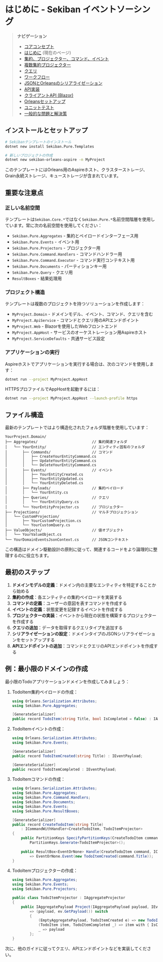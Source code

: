 # はじめに - Sekiban イベントソーシング

> **ナビゲーション**
> - [コアコンセプト](01_core_concepts.md)
> - [はじめに](02_getting_started.md) (現在のページ)
> - [集約、プロジェクター、コマンド、イベント](03_aggregate_command_events.md)
> - [複数集約プロジェクター](04_multiple_aggregate_projector.md)
> - [クエリ](05_query.md)
> - [ワークフロー](06_workflow.md)
> - [JSONとOrleansのシリアライゼーション](07_json_orleans_serialization.md)
> - [API実装](08_api_implementation.md)
> - [クライアントAPI (Blazor)](09_client_api_blazor.md)
> - [Orleansセットアップ](10_orleans_setup.md)
> - [ユニットテスト](11_unit_testing.md)
> - [一般的な問題と解決策](12_common_issues.md)

## インストールとセットアップ

```bash
# Sekibanテンプレートのインストール
dotnet new install Sekiban.Pure.Templates

# 新しいプロジェクトの作成
dotnet new sekiban-orleans-aspire -n MyProject
```

このテンプレートにはOrleans用のAspireホスト、クラスターストレージ、Grain永続ストレージ、キューストレージが含まれています。

## 重要な注意点

### 正しい名前空間
テンプレートは`Sekiban.Core.*`ではなく`Sekiban.Pure.*`名前空間階層を使用しています。常に次の名前空間を使用してください：

- `Sekiban.Pure.Aggregates` - 集約とペイロードインターフェース用
- `Sekiban.Pure.Events` - イベント用
- `Sekiban.Pure.Projectors` - プロジェクター用
- `Sekiban.Pure.Command.Handlers` - コマンドハンドラー用
- `Sekiban.Pure.Command.Executor` - コマンド実行コンテキスト用
- `Sekiban.Pure.Documents` - パーティションキー用
- `Sekiban.Pure.Query` - クエリ用
- `ResultBoxes` - 結果処理用

### プロジェクト構造
テンプレートは複数のプロジェクトを持つソリューションを作成します：
- `MyProject.Domain` - ドメインモデル、イベント、コマンド、クエリを含む
- `MyProject.ApiService` - コマンドとクエリ用のAPIエンドポイント
- `MyProject.Web` - Blazorを使用したWebフロントエンド
- `MyProject.AppHost` - サービスのオーケストレーション用Aspireホスト
- `MyProject.ServiceDefaults` - 共通サービス設定

### アプリケーションの実行
Aspireホストでアプリケーションを実行する場合は、次のコマンドを使用します：

```bash
dotnet run --project MyProject.AppHost
```

HTTPSプロファイルでAppHostを起動するには：

```bash
dotnet run --project MyProject.AppHost --launch-profile https
```

## ファイル構造

最新のテンプレートではより構造化されたフォルダ階層を使用しています：

```
YourProject.Domain/
├── Aggregates/                         // 集約関連フォルダ
│   └── YourEntity/                     // エンティティ固有のフォルダ
│       ├── Commands/                   // コマンド
│       │   ├── CreateYourEntityCommand.cs
│       │   ├── UpdateYourEntityCommand.cs
│       │   └── DeleteYourEntityCommand.cs
│       ├── Events/                     // イベント
│       │   ├── YourEntityCreated.cs
│       │   ├── YourEntityUpdated.cs
│       │   └── YourEntityDeleted.cs
│       ├── Payloads/                   // 集約ペイロード
│       │   └── YourEntity.cs
│       ├── Queries/                    // クエリ
│       │   └── YourEntityQuery.cs
│       └── YourEntityProjector.cs      // プロジェクター
├── Projections/                        // マルチプロジェクション
│   └── CustomProjection/
│       ├── YourCustomProjection.cs
│       └── YourCustomQuery.cs
├── ValueObjects/                       // 値オブジェクト
│   └── YourValueObject.cs
└── YourDomainEventsJsonContext.cs      // JSONコンテキスト
```

この構造はドメイン駆動設計の原則に従って、関連するコードをより論理的に整理するのに役立ちます。

## 最初のステップ

1. **ドメインモデルの定義**：ドメイン内の主要なエンティティを特定することから始める
2. **集約の作成**：各エンティティの集約ペイロードを実装する
3. **コマンドの定義**：ユーザーの意図を表すコマンドを作成する
4. **イベントの定義**：状態変更を記録するイベントを作成する
5. **プロジェクターの実装**：イベントから現在の状態を構築するプロジェクターを作成する
6. **クエリの追加**：データを取得するクエリタイプを追加する
7. **シリアライゼーションの設定**：ドメインタイプのJSONシリアライゼーションをセットアップする
8. **APIエンドポイントの追加**：コマンドとクエリのAPIエンドポイントを作成する

## 例：最小限のドメインの作成

最小限のTodoアプリケーションドメインを作成してみましょう：

1. TodoItem集約ペイロードの作成：
   ```csharp
   using Orleans.Serialization.Attributes;
   using Sekiban.Pure.Aggregates;

   [GenerateSerializer]
   public record TodoItem(string Title, bool IsCompleted = false) : IAggregatePayload;
   ```

2. TodoItemイベントの作成：
   ```csharp
   using Orleans.Serialization.Attributes;
   using Sekiban.Pure.Events;

   [GenerateSerializer]
   public record TodoItemCreated(string Title) : IEventPayload;
   
   [GenerateSerializer]
   public record TodoItemCompleted : IEventPayload;
   ```

3. TodoItemコマンドの作成：
   ```csharp
   using Orleans.Serialization.Attributes;
   using Sekiban.Pure.Aggregates;
   using Sekiban.Pure.Command.Handlers;
   using Sekiban.Pure.Documents;
   using Sekiban.Pure.Events;
   using Sekiban.Pure.ResultBoxes;

   [GenerateSerializer]
   public record CreateTodoItem(string Title) 
       : ICommandWithHandler<CreateTodoItem, TodoItemProjector>
   {
       public PartitionKeys SpecifyPartitionKeys(CreateTodoItem command) => 
           PartitionKeys.Generate<TodoItemProjector>();
           
       public ResultBox<EventOrNone> Handle(CreateTodoItem command, ICommandContext<IAggregatePayload> context)
           => EventOrNone.Event(new TodoItemCreated(command.Title));
   }
   ```

4. TodoItemプロジェクターの作成：
   ```csharp
   using Sekiban.Pure.Aggregates;
   using Sekiban.Pure.Events;
   using Sekiban.Pure.Projectors;

   public class TodoItemProjector : IAggregateProjector
   {
       public IAggregatePayload Project(IAggregatePayload payload, IEvent ev)
           => (payload, ev.GetPayload()) switch
           {
               (EmptyAggregatePayload, TodoItemCreated e) => new TodoItem(e.Title),
               (TodoItem item, TodoItemCompleted _) => item with { IsCompleted = true },
               _ => payload
           };
   }
   ```

次に、他のガイドに従ってクエリ、APIエンドポイントなどを実装してください。
